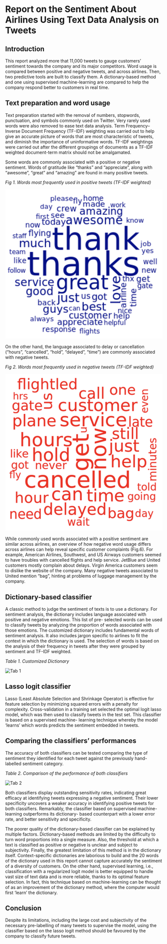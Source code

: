 # Report on the Sentiment About Airlines Using Text Data Analysis on Tweets

## Introduction
This report analyzed more that 11,000 tweets to gauge customers’ sentiment towards the company and its major competitors. Word usage is compared between positive and negative tweets, and across airlines. Then, two predictive tools are built to classify them. A dictionary-based method and one using supervised machine-learning are compared to help the company respond better to customers in real time.

## Text preparation and word usage

Text preparation started with the removal of numbers, stopwords, punctuation, and symbols commonly used on Twitter. Very rarely used words were also removed to ease text data analysis. Term Frequency–Inverse Document Frequency (TF-IDF) weighting was carried out to help give an accurate picture of words that are most characteristic of tweets, and diminish the importance of uninformative words. TF-IDF weightings were carried out after the different groupings of documents as a TF-IDF weighted document-term matrix should not be amalgamated.

Some words are commonly associated with a positive or negative sentiment. Words of gratitude like “thanks” and “appreciate”, along with “awesome”, “great” and “amazing” are found in many positive tweets.

*Fig 1. Words most frequently used in positive tweets (TF-IDF weighted)*

![Fig 1](figures/fig1.png)

On the other hand, the language associated to delay or cancellation (“hours”, “cancelled”, “hold”, “delayed”, “time”) are commonly associated with negative tweets.

*Fig 2. Words most frequently used in negative tweets (TF-IDF weighted)*

![Fig 2](figures/fig2.png)

While commonly used words associated with a positive sentiment are similar across airlines, an overview of how negative word usage differs across airlines can help reveal specific customer complaints (Fig.6). For example, American Airlines, Southwest, and US Airways customers seemed to have troubles with cancelled flights and help service. JetBlue and United customers mostly complain about delays. Virgin America customers seem to dislike the website of the company. Many negative tweets associated to United mention “bag”, hinting at problems of luggage management by the company.

## Dictionary-based classifier

A classic method to judge the sentiment of texts is to use a dictionary. For sentiment analysis, the dictionary includes language associated with positive and negative emotions. This list of pre- selected words can be used to classify tweets by analyzing the proportion of words associated with those emotions.
The customized dictionary includes fundamental words of sentiment analysis. It also includes jargon specific to airlines to fit the context in which the dictionary is used. The selection of words is based on the analysis of their frequency in tweets after they were grouped by sentiment and TF-IDF weighted.

*Table 1. Customized Dictionary*

![Tab 1](figures/Table1.png)

## Lasso logit classifier

Lasso (Least Absolute Selection and Shrinkage Operator) is effective for feature selection by minimizing squared errors with a penalty for complexity. Cross-validation in a training set selected the optimal logit lasso model, which was then used to classify tweets in the test set. This classifier is based on a supervised machine- learning technique whereby the model ‘learns’ which words predicts the sentiment embedded in tweets.

## Comparing the classifiers’ performances

The accuracy of both classifiers can be tested comparing the type of sentiment they identified for each tweet against the previously hand- labelled sentiment category.

*Table 2. Comparison of the performance of both classifiers*

![Tab 2](figures/Table2.png)

Both classifiers display outstanding sensitivity rates, indicating great efficacy at identifying tweets expressing a negative sentiment. Their lower specificity uncovers a weaker accuracy in identifying positive tweets for both classifiers. Remarkably, the classifier based on supervised machine-learning outperforms its dictionary- based counterpart with a lower error rate, and better sensitivity and specificity.

The poorer quality of the dictionary-based classifier can be explained by multiple factors. Dictionary-based methods are limited by the difficulty to turn word proportions into a single measure. Also, the threshold at which a text is classified as positive or negative is unclear and subject to subjectivity. Finally, the greatest limitation of this method is in the dictionary itself. Context-specific dictionaries are laborious to build and the 20 words of the dictionary used in this report cannot capture accurately the sentiment of a diversity of customers. On the other hand, supervised learning, i.e., classification with a regularized logit model is better equipped to handle vast size of text data and is more reliable, thanks to its optimal feature selection. In fact, this technique based on machine-learning can be thought of as an improvement of the dictionary method, where the computer would first ‘learn’ the dictionary.

## Conclusion

Despite its limitations, including the large cost and subjectivity of the necessary pre-labelling of many tweets to supervise the model, using the classifier based on the lasso logit method should be favoured by the company to classify future tweets.

